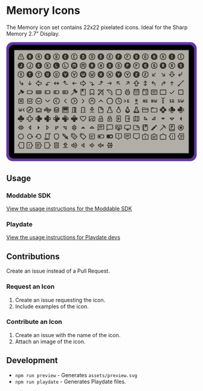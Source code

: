 # Memory Icons

The Memory icon set contains 22x22 pixelated icons. Ideal for the Sharp Memory 2.7" Display.

![Preview](assets/preview.svg)

## Usage

### Moddable SDK

[View the usage instructions for the Moddable SDK](moddable)

### Playdate

[View the usage instructions for Playdate devs](playdate)

## Contributions

Create an issue instead of a Pull Request.

### Request an Icon

1. Create an issue requesting the icon.
1. Include examples of the icon.

### Contribute an Icon

1. Create an issue with the name of the icon.
1. Attach an image of the icon.

## Development

- `npm run preview` - Generates `assets/preview.svg`
- `npm run playdate` - Generates Playdate files.